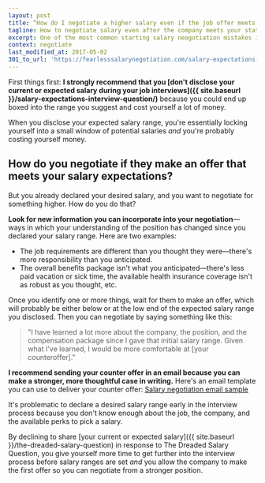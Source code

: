 ```yaml
---
layout: post
title: “How do I negotiate a higher salary even if the job offer meets the expected salary I suggested?”
tagline: How to negotiate salary even after the company meets your stated salary expectations
excerpt: One of the most common starting salary neogotiation mistakes is disclosing your current or expected salary during the interview process. Here's how to negotiate salary even after suggesting a salary range.
context: negotiate
last_modified_at: 2017-05-02
301_to_url: 'https://fearlesssalarynegotiation.com/salary-expectations-interview-question/'
---
```

First things first: **I strongly recommend that you [don't disclose your current or expected salary during your job interviews]({{ site.baseurl }}/salary-expectations-interview-question/)** because you could end up boxed into the range you suggest and cost yourself a lot of money.

When you disclose your expected salary range, you're essentially locking yourself into a small window of potential salaries *and* you're probably costing yourself money.

## How do you negotiate if they make an offer that meets your salary expectations?

But you already declared your desired salary, and you want to negotiate for something higher. How do you do that?

**Look for new information you can incorporate into your negotiation**—ways in which your understanding of the position has changed since you declared your salary range. Here are two examples:

- The job requirements are different than you thought they were—there's more responsibility than you anticipated.
- The overall benefits package isn't what you anticipated—there's less paid vacation or sick time, the available health insurance coverage isn't as robust as you thought, etc.

Once you identify one or more things, wait for them to make an offer, which will probably be either below or at the low end of the expected salary range you disclosed. Then you can negotiate by saying something like this:

> "I have learned a lot more about the company, the position, and the compensation package since I gave that initial salary range. Given what I've learned, I would be more comfortable at [your counteroffer]."

<div class="ad-box">
	<p><strong>I recommend sending your counter offer in an email because you can make a stronger, more thoughtful case in writing.</strong> Here's an email template you can use to deliver your counter offer: <a href="{{ site.baseurl }}/salary-negotiation-email-sample/">Salary negotiation email sample</a></p>
</div>

It's problematic to declare a desired salary range early in the interview process because you don't know enough about the job, the company, and the available perks to pick a salary.

By declining to share [your current or expected salary]({{ site.baseurl }}/the-dreaded-salary-question) in response to The Dreaded Salary Question, you give yourself more time to get further into the interview process before salary ranges are set *and* you allow the company to make the first offer so you can negotiate from a stronger position.

<div class="inline-ad hidden"></div>